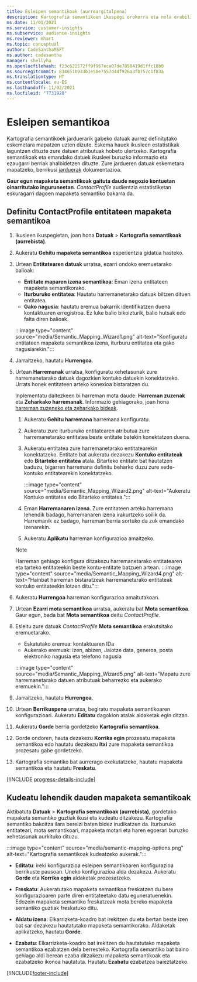 ```yaml
---
title: Esleipen semantikoak (aurreargitalpena)
description: Kartografia semantikoen ikuspegi orokorra eta nola erabili.
ms.date: 11/01/2021
ms.service: customer-insights
ms.subservice: audience-insights
ms.reviewer: mhart
ms.topic: conceptual
author: CadeSanthaMSFT
ms.author: cadesantha
manager: shellyha
ms.openlocfilehash: f23c622572ff9f967eca07de7898419d1ffc18b0
ms.sourcegitcommit: 834651b933b1e50e7557d44f926a3fb757c1f83a
ms.translationtype: HT
ms.contentlocale: eu-ES
ms.lasthandoff: 11/02/2021
ms.locfileid: "7731928"
---
```

# <a name="semantic-mappings"></a>Esleipen semantikoa

Kartografia semantikoek jarduerarik gabeko datuak aurrez definitutako eskemetara mapatzen uzten dizute. Eskema hauek ikusleen estatistikak laguntzen dituzte zure datuen atributuak hobeto ulertzeko. Kartografia semantikoak eta emandako datuek ikusleei buruzko informazio eta ezaugarri berriak ahalbidetzen dituzte. Zure jardueren datuak eskemetara mapatzeko, berrikusi [jarduerak](activities.md) dokumentazioa.

**Gaur egun mapaketa semantikoak gaituta daude negozio kontuetan oinarritutako inguruneetan**. *ContactProfile* audientzia estatistiketan eskuragarri dagoen mapaketa semantiko bakarra da.

## <a name="define-a-contactprofile-semantic-entity-mapping"></a>Definitu ContactProfile entitateen mapaketa semantikoa

1. Ikusleen ikuspegietan, joan hona **Datuak** > **Kartografia semantikoak (aurrebista)**.

1. Aukeratu **Gehitu mapaketa semantikoa** esperientzia gidatua hasteko.

1. Urtean **Entitatearen datuak** urratsa, ezarri ondoko eremuetarako balioak:

   - **Entitate maparen izena semantikoa**: Eman izena entitateen mapaketa semantikorako.
   - **Iturburuko entitatea**: Hautatu harremanetarako datuak biltzen dituen entitatea.
   - **Gako nagusia**: hautatu eremua bakarrik identifikatzen duena kontaktuaren erregistroa. Ez luke balio bikoizturik, balio hutsak edo falta diren balioak.

   :::image type="content" source="media/Semantic_Mapping_Wizard1.png" alt-text="Konfiguratu entitateen mapaketa semantikoa izena, iturburu entitatea eta gako nagusiarekin.":::

1. Jarraitzeko, hautatu **Hurrengoa**.

1. Urtean **Harremanak** urratsa, konfiguratu xehetasunak zure harremanetarako datuak dagozkien kontuko datuekin konektatzeko. Urrats honek entitateen arteko konexioa bistaratzen du.  

   Inplementatu daitezkeen bi harreman mota daude: **Harreman zuzenak** eta **Zeharkako harremanak**. Informazio gehiagorako, joan hona [harreman zuzeneko eta zeharkako bideak](relationships.md#relationship-paths).

   1. Aukeratu **Gehitu harremana** harremana konfiguratu.
   1. Aukeratu zure iturburuko entitatearen atributua zure harremanetarako entitatea beste entitate batekin konektatzen duena.
   1. Aukeratu entitatea zure harremanetarako entitatearekin konektatzeko. Entitate bat aukeratu dezakezu **Kontuko entitateak** edo **Bitarteko entitatea** atala. Bitarteko entitate bat hautatzen baduzu, bigarren harremana definitu beharko duzu zure xede-kontuko entitatearekin konektatzeko.

      :::image type="content" source="media/Semantic_Mapping_Wizard2.png" alt-text="Aukeratu Kontuko entitatea edo Bitarteko entitatea.":::

   1. Eman **Harremanaren izena**. Zure entitateen arteko harremana lehendik badago, harremanaren izena irakurtzeko soilik da. Harremanik ez badago, harreman berria sortuko da zuk emandako izenarekin.
   1. Aukeratu **Aplikatu** harreman konfigurazioa amaitzeko.

   > [!NOTE]
   > Harreman gehiago konfigura ditzakezu harremanetarako entitatearen eta tarteko entitateekin beste kontu-entitate batzuen artean.
   >  :::image type="content" source="media/Semantic_Mapping_Wizard4.png" alt-text="Hainbat harreman bistaratzeak harremanetarako entitateak kontuko entitateekin lotzen ditu.":::

1. Aukeratu **Hurrengoa** harreman konfigurazioa amaitutakoan.

1. Urtean **Ezarri mota semantikoa** urratsa, aukeratu bat **Mota semantikoa**. Gaur egun, bada bat **Mota semantikoa** deitu *ContactProfile*.

1. Esleitu zure datuak *ContactProfile* **Mota semantikoa** erakutsitako eremuetarako.
   - Eskatutako eremua: kontaktuaren IDa
   - Aukerako eremuak: izen, abizen, Jaiotze data, generoa, posta elektroniko nagusia eta telefono nagusia

   :::image type="content" source="media/Semantic_Mapping_Wizard5.png" alt-text="Mapatu zure harremanetarako datuen atributuak beharrezko eta aukerako eremuekin.":::

1. Jarraitzeko, hautatu **Hurrengoa**.

1. Urtean **Berrikuspena** urratsa, begiratu mapaketa semantikoaren konfigurazioari. Aukeratu **Editatu** dagokion atalak aldaketak egin ditzan.

1. Aukeratu **Gorde** berria gordetzeko **Kartografia semantikoa**.

1. Gorde ondoren, hauta dezakezu **Korrika egin** prozesatu mapaketa semantikoa edo hautatu dezakezu **Itxi** zure mapaketa semantikoa prozesatu gabe gordetzeko.

1. Kartografia semantiko bat aurrerago exekutatzeko, hautatu mapaketa semantikoa eta hautatu **Freskatu**.

[!INCLUDE [progress-details-include](../includes/progress-details-pane.md)]

## <a name="manage-existing-semantic-mappings"></a>Kudeatu lehendik dauden mapaketa semantikoak

Aktibatuta **Datuak** > **Kartografia semantikoak (aurrebista)**, gordetako mapaketa semantiko guztiak ikusi eta kudeatu ditzakezu. Kartografia semantiko bakoitza ilara bereizi baten bidez irudikatzen da. Iturburuko entitateari, mota semantikoari, mapaketa motari eta haren egoerari buruzko xehetasunak aurkituko dituzu.

:::image type="content" source="media/semantic-mapping-options.png" alt-text="Kartografia semantikoak kudeatzeko aukerak.":::

- **Editatu**: ireki konfigurazioa esleipen semantikoaren konfigurazioa berrikuste pausoan. Uneko konfigurazioa alda dezakezu. Aukeratu **Gorde** eta **Korrika egin** aldaketak prozesatzeko.

- **Freskatu**: Aukeratutako mapaketa semantikoa freskatzen du bere konfigurazioaren parte diren entitateetako datu eguneratuenekin. Edozein mapaketa semantiko freskatzeak mota bereko mapaketa semantiko guztiak freskatuko ditu.

- **Aldatu izena**: Elkarrizketa-koadro bat irekitzen du eta bertan beste izen bat sar dezakezu hautatutako mapaketa semantikorako. Aldaketak aplikatzeko, hautatu **Gorde**.

- **Ezabatu**: Elkarrizketa-koadro bat irekitzen du hautatutako mapaketa semantikoa ezabatzen dela berresteko. Kartografia semantiko bat baino gehiago aldi berean ezaba ditzakezu mapaketa semantikoak eta ezabatzeko ikonoa hautatuta. Hautatu **Ezabatu** ezabatzea baieztatzeko.


[!INCLUDE[footer-include](../includes/footer-banner.md)]
